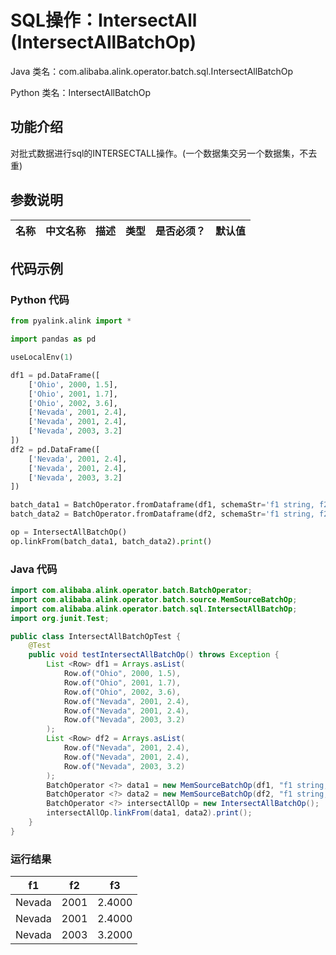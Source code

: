 # SQL操作：IntersectAll (IntersectAllBatchOp)
Java 类名：com.alibaba.alink.operator.batch.sql.IntersectAllBatchOp

Python 类名：IntersectAllBatchOp


## 功能介绍
对批式数据进行sql的INTERSECTALL操作。(一个数据集交另一个数据集，不去重)


## 参数说明

| 名称 | 中文名称 | 描述 | 类型 | 是否必须？ | 默认值 |
| --- | --- | --- | --- | --- | --- |


## 代码示例
### Python 代码
```python
from pyalink.alink import *

import pandas as pd

useLocalEnv(1)

df1 = pd.DataFrame([
    ['Ohio', 2000, 1.5],
    ['Ohio', 2001, 1.7],
    ['Ohio', 2002, 3.6],
    ['Nevada', 2001, 2.4],
    ['Nevada', 2001, 2.4],
    ['Nevada', 2003, 3.2]
])
df2 = pd.DataFrame([
    ['Nevada', 2001, 2.4],
    ['Nevada', 2001, 2.4],
    ['Nevada', 2003, 3.2]
])

batch_data1 = BatchOperator.fromDataframe(df1, schemaStr='f1 string, f2 bigint, f3 double')
batch_data2 = BatchOperator.fromDataframe(df2, schemaStr='f1 string, f2 bigint, f3 double')

op = IntersectAllBatchOp()
op.linkFrom(batch_data1, batch_data2).print()
```

### Java 代码
```java
import com.alibaba.alink.operator.batch.BatchOperator;
import com.alibaba.alink.operator.batch.source.MemSourceBatchOp;
import com.alibaba.alink.operator.batch.sql.IntersectAllBatchOp;
import org.junit.Test;

public class IntersectAllBatchOpTest {
	@Test
    public void testIntersectAllBatchOp() throws Exception {
    	List <Row> df1 = Arrays.asList(
    		Row.of("Ohio", 2000, 1.5),
    		Row.of("Ohio", 2001, 1.7),
    		Row.of("Ohio", 2002, 3.6),
    		Row.of("Nevada", 2001, 2.4),
    		Row.of("Nevada", 2001, 2.4),
    		Row.of("Nevada", 2003, 3.2)
    	);
    	List <Row> df2 = Arrays.asList(
    		Row.of("Nevada", 2001, 2.4),
    		Row.of("Nevada", 2001, 2.4),
    		Row.of("Nevada", 2003, 3.2)
    	);
    	BatchOperator <?> data1 = new MemSourceBatchOp(df1, "f1 string, f2 int, f3 double");
    	BatchOperator <?> data2 = new MemSourceBatchOp(df2, "f1 string, f2 int, f3 double");
    	BatchOperator <?> intersectAllOp = new IntersectAllBatchOp();
    	intersectAllOp.linkFrom(data1, data2).print();
    }
}
```

### 运行结果

f1|f2|f3
---|---|---
Nevada|2001|2.4000
Nevada|2001|2.4000
Nevada|2003|3.2000
